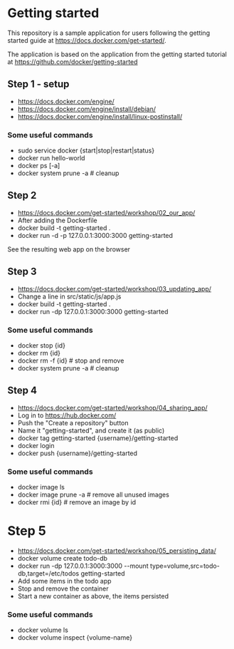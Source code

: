 # Getting started

This repository is a sample application for users following the getting started guide at https://docs.docker.com/get-started/.

The application is based on the application from the getting started tutorial at https://github.com/docker/getting-started

## Step 1 - setup
- https://docs.docker.com/engine/
- https://docs.docker.com/engine/install/debian/
- https://docs.docker.com/engine/install/linux-postinstall/

### Some useful commands
- sudo service docker {start|stop|restart|status}
- docker run hello-world
- docker ps [-a]
- docker system prune -a # cleanup

## Step 2
- https://docs.docker.com/get-started/workshop/02_our_app/
- After adding the Dockerfile
- docker build -t getting-started .
- docker run -d -p 127.0.0.1:3000:3000 getting-started

See the resulting web app on the browser

## Step 3
- https://docs.docker.com/get-started/workshop/03_updating_app/
- Change a line in src/static/js/app.js
- docker build -t getting-started .
- docker run -dp 127.0.0.1:3000:3000 getting-started

### Some useful commands
- docker stop {id}
- docker rm {id}
- docker rm -f {id}         # stop and remove
- docker system prune -a    # cleanup

## Step 4
- https://docs.docker.com/get-started/workshop/04_sharing_app/
- Log in to https://hub.docker.com/
- Push the "Create a repository" button
- Name it "getting-started", and create it (as public)
- docker tag getting-started {username}/getting-started
- docker login
- docker push {username}/getting-started

### Some useful commands
- docker image ls
- docker image prune -a     # remove all unused images
- docker rmi {id}           # remove an image by id

# Step 5
- https://docs.docker.com/get-started/workshop/05_persisting_data/
- docker volume create todo-db
- docker run -dp 127.0.0.1:3000:3000 --mount type=volume,src=todo-db,target=/etc/todos getting-started
- Add some items in the todo app
- Stop and remove the container
- Start a new container as above, the items persisted

### Some useful commands
- docker volume ls
- docker volume inspect {volume-name}
